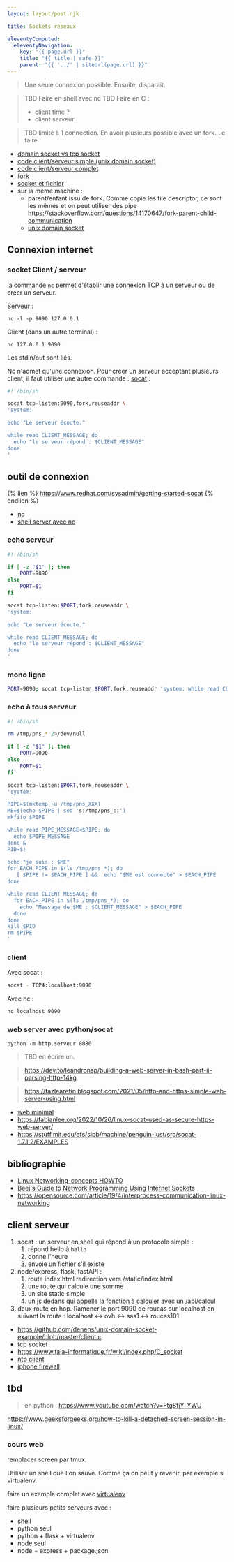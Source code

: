 ```yaml
---
layout: layout/post.njk

title: Sockets réseaux

eleventyComputed:
  eleventyNavigation:
    key: "{{ page.url }}"
    title: "{{ title | safe }}"
    parent: "{{ '../' | siteUrl(page.url) }}"
---
```


> Une seule connexion possible. Ensuite, disparait.
>

> TBD Faire en shell avec nc
> TBD Faire en C :
>   - client time ?
>   - client serveur

> TBD limité à 1 connection. En avoir plusieurs possible avec un fork. Le faire

- [domain socket vs tcp socket](https://www.baeldung.com/linux/unix-vs-tcp-ip-sockets)
- [code client/serveur simple (unix domain socket)](https://beej.us/guide/bgipc/html/#unixsock)
- [code client/serveur complet](https://beej.us/guide/bgnet/)
- [fork](https://www.youtube.com/watch?v=cex9XrZCU14)
- [socket et fichier](https://www.youtube.com/watch?v=il4N6KjVQ-s)
- sur la même machine :
  - parent/enfant issu de fork. Comme copie les file descriptor, ce sont les mêmes et on peut utiliser des pipe <https://stackoverflow.com/questions/14170647/fork-parent-child-communication>
  - [unix domain socket](https://copyconstruct.medium.com/file-descriptor-transfer-over-unix-domain-sockets-dcbbf5b3b6ec)

## Connexion internet

### socket Client / serveur

la commande [`nc`](https://doc.fedora-fr.org/wiki/Netcat,_connexion_client/serveur_en_bash) permet d'établir une connexion TCP à un serveur ou de créer un serveur.

Serveur :

```
nc -l -p 9090 127.0.0.1
```

Client (dans un autre terminal) :

```
nc 127.0.0.1 9090
```

Les stdin/out sont liés.

Nc n'admet qu'une connexion. Pour créer un serveur acceptant plusieurs client, il faut utiliser une autre commande : [socat](https://www.redhat.com/sysadmin/getting-started-socat) :

```sh
#! /bin/sh

socat tcp-listen:9090,fork,reuseaddr \
'system:

echo "Le serveur écoute."

while read CLIENT_MESSAGE; do
  echo "le serveur répond : $CLIENT_MESSAGE"
done
'

```

## outil de connexion

{% lien %}
<https://www.redhat.com/sysadmin/getting-started-socat>
{% endlien %}

- [nc](https://www.varonis.com/blog/netcat-commands)
- [shell server avec nc](https://jameshfisher.com/2018/12/31/how-to-make-a-webserver-with-netcat-nc/)

### echo serveur

```sh
#! /bin/sh

if [ -z "$1" ]; then 
    PORT=9090
else
    PORT=$1
fi

socat tcp-listen:$PORT,fork,reuseaddr \
'system:

echo "Le serveur écoute."

while read CLIENT_MESSAGE; do
  echo "le serveur répond : $CLIENT_MESSAGE"
done
'

```

### mono ligne

```sh
PORT=9090; socat tcp-listen:$PORT,fork,reuseaddr 'system: while read CLIENT_MESSAGE; do echo "le serveur répond : $CLIENT_MESSAGE"; done'
```

### echo à tous serveur

```sh
#! /bin/sh

rm /tmp/pns_* 2>/dev/null

if [ -z "$1" ]; then
    PORT=9090
else
    PORT=$1
fi

socat tcp-listen:$PORT,fork,reuseaddr \
'system:

PIPE=$(mktemp -u /tmp/pns_XXX)
ME=$(echo $PIPE | sed 's:/tmp/pns_::')
mkfifo $PIPE

while read PIPE_MESSAGE<$PIPE; do
  echo $PIPE_MESSAGE
done &
PID=$!

echo "je suis : $ME"
for EACH_PIPE in $(ls /tmp/pns_*); do
   [ $PIPE != $EACH_PIPE ] &&  echo "$ME est connecté" > $EACH_PIPE
done

while read CLIENT_MESSAGE; do
  for EACH_PIPE in $(ls /tmp/pns_*); do
    echo "Message de $ME : $CLIENT_MESSAGE" > $EACH_PIPE
  done
done
kill $PID
rm $PIPE
'

```

### client

Avec socat :

```sh
socat - TCP4:localhost:9090
```

Avec nc :

```sh
nc localhost 9090
```

### web server avec python/socat

```shell
python -m http.serveur 8080
```

> TBD en écrire un.

> <https://dev.to/leandronsp/building-a-web-server-in-bash-part-ii-parsing-http-14kg>

> <https://fazlearefin.blogspot.com/2021/05/http-and-https-simple-web-server-using.html>

- [web minimal](https://gist.github.com/baleyko/003a089deb4f532552ef674e9ff4cea9)
- <https://fabianlee.org/2022/10/26/linux-socat-used-as-secure-https-web-server/>
- <https://stuff.mit.edu/afs/sipb/machine/penguin-lust/src/socat-1.7.1.2/EXAMPLES>

## bibliographie

- [Linux Networking-concepts HOWTO](https://www.netfilter.org/documentation/HOWTO/networking-concepts-HOWTO.html)
- [Beej's Guide to Network Programming Using Internet Sockets](https://beej.us/guide/bgnet/)
- <https://opensource.com/article/19/4/interprocess-communication-linux-networking>

## client serveur

1. socat : un serveur en shell qui répond à un protocole simple :
   1. répond hello à `hello`
   2. donne l'heure
   3. envoie un fichier s'il existe
2. node/express, flask, fastAPI :
   1. route index.html redirection vers /static/index.html
   2. une route qui calcule une somme
   3. un site static simple
   4. un js dedans qui appelle la fonction à calculer avec un /api/calcul
3. deux route en hop. Ramener le port 9090 de roucas sur localhost en suivant la route : localhost <-> ovh <-> sas1 <-> roucas101.

- <https://github.com/denehs/unix-domain-socket-example/blob/master/client.c>
- tcp socket
- <https://www.tala-informatique.fr/wiki/index.php/C_socket>
- [ntp client](https://seriot.ch/projects/tiny_ntp_client.html)
- [iphone firewall](https://www.nstec.com/how-to-disable-firewall-iphone-hotspot/)

## tbd

> en python : <https://www.youtube.com/watch?v=Ftg8fjY_YWU>

<https://www.geeksforgeeks.org/how-to-kill-a-detached-screen-session-in-linux/>

### cours web

remplacer screen par tmux.

Utiliser un shell que l'on sauve. Comme ça on peut y revenir, par exemple si virtualenv.

faire un exemple complet avec [virtualenv](https://python-guide-pt-br.readthedocs.io/fr/latest/dev/virtualenvs.html)

faire plusieurs petits serveurs avec :

- shell
- python seul
- python + flask + virtualenv
- node seul
- node + express + package.json
